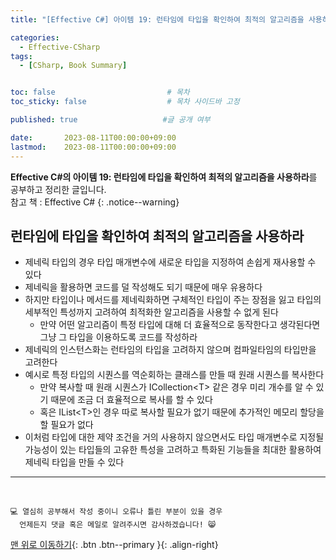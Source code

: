 ```yaml
---
title: "[Effective C#] 아이템 19: 런타임에 타입을 확인하여 최적의 알고리즘을 사용하라"

categories:
  - Effective-CSharp
tags:
  - [CSharp, Book Summary]


toc: false                         # 목차
toc_sticky: false                  # 목차 사이드바 고정

published: true                   #글 공개 여부

date:       2023-08-11T00:00:00+09:00
lastmod:    2023-08-11T00:00:00+09:00
---
```


<!-- description : 25자에서 160자 사이 -->
**Effective C#의 아이템 19: 런타임에 타입을 확인하여 최적의 알고리즘을 사용하라**를 공부하고 정리한 글입니다.<br>
참고 책 : Effective C#
{: .notice--warning}

## 런타임에 타입을 확인하여 최적의 알고리즘을 사용하라

- 제네릭 타입의 경우 타입 매개변수에 새로운 타입을 지정하여 손쉽게 재사용할 수 있다
- 제네릭을 활용하면 코드를 덜 작성해도 되기 때문에 매우 유용하다
- 하지만 타입이나 메서드를 제네릭화하면 구체적인 타입이 주는 장점을 잃고 타입의 세부적인 특성까지 고려하여 최적화한 알고리즘을 사용할 수 없게 된다
  - 만약 어떤 알고리즘이 특정 타입에 대해 더 효율적으로 동작한다고 생각된다면 그냥 그 타입을 이용하도록 코드를 작성하라
- 제네릭의 인스턴스화는 런타임의 타입을 고려하지 않으며 컴파일타임의 타입만을 고려한다
- 예시로 특정 타입의 시퀀스를 역순회하는 클래스를 만들 때 원래 시퀀스를 복사한다
  - 만약 복사할 때 원래 시퀀스가 ICollection&lt;T&gt; 같은 경우 미리 개수를 알 수 있기 때문에 조금 더 효율적으로 복사를 할 수 있다
  - 혹은 IList&lt;T&gt;인 경우 따로 복사할 필요가 없기 때문에 추가적인 메모리 할당을 할 필요가 없다
- 이처럼 타입에 대한 제약 조건을 거의 사용하지 않으면서도 타입 매개변수로 지정될 가능성이 있는 타입들의 고유한 특성을 고려하고 특화된 기능들을 최대한 활용하여 제네릭 타입을 만들 수 있다

***
<br>

    💻 열심히 공부해서 작성 중이니 오류나 틀린 부분이 있을 경우 
      언제든지 댓글 혹은 메일로 알려주시면 감사하겠습니다! 😸


[맨 위로 이동하기](#){: .btn .btn--primary }{: .align-right}